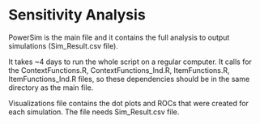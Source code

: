 # Sensitivity Analysis

PowerSim is the main file and it contains the full analysis to output simulations (Sim_Result.csv file).

It takes ~4 days to run the whole script on a regular computer. 
It calls for the ContextFunctions.R, ContextFunctions_Ind.R, ItemFunctions.R, ItemFunctions_Ind.R files, so these dependencies should be in the same directory as the main file.

Visualizations file contains the dot plots and ROCs that were created for each simulation. The file needs Sim_Result.csv file.
